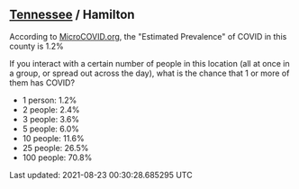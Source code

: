 
## [Tennessee](/united-states/tennessee) / Hamilton

According to [MicroCOVID.org](http://microcovid.org),
the "Estimated Prevalence" of COVID in this county is 1.2%

If you interact with a certain number of people in this location
(all at once in a group, or spread out across the day), what is the chance that
1 or more of them has COVID?

- 1 person: 1.2%
- 2 people: 2.4%
- 3 people: 3.6%
- 5 people: 6.0%
- 10 people: 11.6%
- 25 people: 26.5%
- 100 people: 70.8%

Last updated: 2021-08-23 00:30:28.685295 UTC
